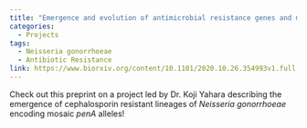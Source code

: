 ```yaml
---
title: "Emergence and evolution of antimicrobial resistance genes and mutations in *Neisseria gonorrhoeae*"
categories:
  - Projects
tags:
  - Neisseria gonorrhoeae
  - Antibiotic Resistance
link: https://www.biorxiv.org/content/10.1101/2020.10.26.354993v1.full
---
```


Check out this preprint on a project led by Dr. Koji Yahara describing the emergence of cephalosporin resistant lineages of *Neisseria gonorrhoeae* encoding mosaic *penA* alleles!

